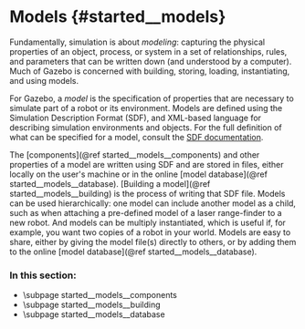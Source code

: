 Models {#started__models}
======================
Fundamentally, simulation is about *modeling*: capturing the physical
properties of an object, process, or system in a set of relationships,
rules, and parameters that can be written down (and understood by a computer).
Much of Gazebo is concerned with building, storing, loading, instantiating,
and using models.

For Gazebo, a *model* is the specification of properties that are necessary
to simulate part of a robot or its environment.   Models are defined using
the Simulation Description Format (SDF), and XML-based language for
describing simulation environments and objects.  For the full definition of
what can be specified for a model, consult the [SDF
documentation](http://gazebosim.org/sdf/1.2.html).

The [components](@ref started__models__components) and other properties of
a model are written using SDF and are stored in files, either locally on
the user's machine or in the online [model database](@ref started__models__database). [Building a model](@ref started__models__building) is the process of writing that SDF file.  Models can be used hierarchically: one model can include another model as a child,
such as when attaching a pre-defined model of a laser range-finder to a new
robot.  And models can be multiply instantiated, which is useful if, for
example, you want two copies of a robot in your world.  Models are easy to
share, either by giving the model file(s) directly to others, or by adding
them to the online [model database](@ref started__models__database).


### In this section:
- \subpage started__models__components
- \subpage started__models__building
- \subpage started__models__database
